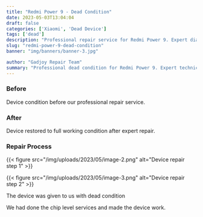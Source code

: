 ```yaml
---
title: "Redmi Power 9 - Dead Condition"
date: 2023-05-03T13:04:04
draft: false
categories: ['Xiaomi', 'Dead Device']
tags: ['dead']
description: "Professional repair service for Redmi Power 9. Expert diagnosis and quality repairs in Bangalore."
slug: "redmi-power-9-dead-condition"
banner: "img/banners/banner-3.jpg"

author: "Gadjoy Repair Team"
summary: "Professional dead condition for Redmi Power 9. Expert technicians, quality parts, warranty included."
---
```



### Before

Device condition before our professional repair service.

### After

Device restored to full working condition after expert repair.

### Repair Process

{{< figure src="/img/uploads/2023/05/image-2.png" alt="Device repair step 1" >}}

{{< figure src="/img/uploads/2023/05/image-3.png" alt="Device repair step 2" >}}


The device was given to us with dead condition

We had done the chip level services and made the device work.